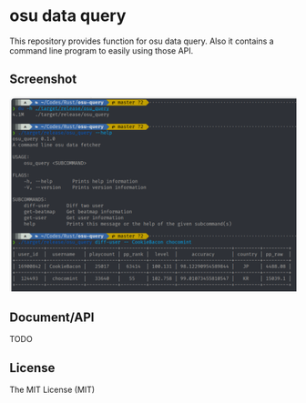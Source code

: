 # osu data query

This repository provides function for osu data query. Also it contains
a command line program to easily using those API.

## Screenshot

![image](./images/osu-query.png)

## Document/API

TODO

## License

The MIT License (MIT)
